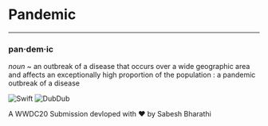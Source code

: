 # Pandemic
 ---
### pan·​dem·​ic
*noun*
~ an outbreak of a disease that occurs over a wide geographic area and affects an exceptionally high proportion of the population : a pandemic outbreak of a disease

![Swift](https://img.shields.io/badge/platform-swift-red)  ![DubDub](https://img.shields.io/badge/WWDC-20-blue)

A WWDC20 Submission devloped with ❤️ by Sabesh Bharathi
